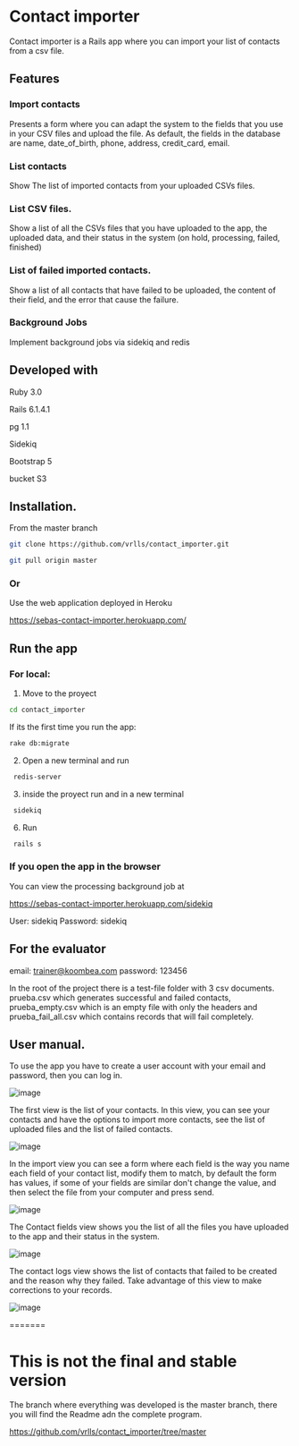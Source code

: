 # Contact importer 

Contact importer is a Rails app where you can import your list of contacts from a csv file.

## Features

### Import contacts

Presents a form where you can adapt the system to the fields that you use in your CSV files and upload the file. As default, the fields in the database are name, date_of_birth, phone, address, credit_card, email.

### List contacts

Show The list of imported contacts from your uploaded CSVs files.

### List CSV files.

Show a list of all the CSVs files that you have uploaded to the app, the uploaded data, and their status in the system (on hold, processing, failed, finished)

### List of failed imported contacts.

Show a list of all contacts that have failed to be uploaded, the content of their field, and the error that cause the failure.

### Background Jobs

Implement background jobs via sidekiq and redis

## Developed with

Ruby 3.0

Rails 6.1.4.1

pg 1.1

Sidekiq

Bootstrap 5

bucket S3

## Installation.

From the master branch
```sh
git clone https://github.com/vrlls/contact_importer.git
```

```sh
git pull origin master
```

### Or

Use the web application deployed in Heroku

https://sebas-contact-importer.herokuapp.com/

## Run the app

### For local:

1. Move to the proyect
```sh
cd contact_importer
```

If its the first time you run the app:

```sh
rake db:migrate
```

2. Open a new terminal and run
```sh
 redis-server
```

3. inside the proyect run and in a new terminal
```sh
 sidekiq
```


6. Run
```sh
 rails s
```

### If you open the app in the browser

You can view the processing background job at 

https://sebas-contact-importer.herokuapp.com/sidekiq

User: sidekiq
Password: sidekiq

## For the evaluator

email: trainer@koombea.com
password: 123456

In the root of the project there is a test-file folder with 3 csv documents. prueba.csv which generates successful and failed contacts, prueba_empty.csv which is an empty file with only the headers and prueba_fail_all.csv which contains records that will fail completely.

## User manual.

To use the app you have to create a user account with your email and password, then you can log in.

![image](https://user-images.githubusercontent.com/30907860/142869257-d254542c-cea8-42e9-a7c8-a96042df42d3.png)


The first view is the list of your contacts. In this view, you can see your contacts and have the options to import more contacts, see the list of uploaded files and the list of failed contacts.

![image](https://user-images.githubusercontent.com/30907860/142869357-c29307c2-c596-482b-8a10-1dcf2ee0e7ac.png)

In the import view you can see a form where each field is the way you name each field of your contact list, modify them to match, by default the form has values, if some of your fields are similar don't change the value, and then select the file from your computer and press send.

![image](https://user-images.githubusercontent.com/30907860/142869420-c3ed4ba0-7916-4eea-87cb-545565a9321e.png)


The Contact fields view shows you the list of all the files you have uploaded to the app and their status in the system.

![image](https://user-images.githubusercontent.com/30907860/142869481-a69baaf7-ea9a-408c-80fd-c13142adf43b.png)

The contact logs view shows the list of contacts that failed to be created and the reason why they failed. Take advantage of this view to make corrections to your records.

![image](https://user-images.githubusercontent.com/30907860/142869569-2ec4851c-1d24-4121-b688-49a95b33b679.png)

=======
# This is not the final and stable version

The branch where everything was developed is the master branch, there you will find the Readme adn the complete program.

https://github.com/vrlls/contact_importer/tree/master
